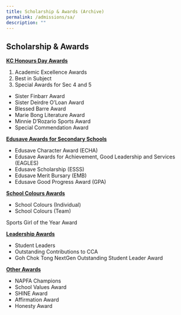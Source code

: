 ```yaml
---
title: Scholarship & Awards (Archive)
permalink: /admissions/sa/
description: ""
---
```




## Scholarship & Awards

**<u>KC Honours Day Awards</u>**

1.  Academic Excellence Awards
2.  Best in Subject
3.  Special Awards for Sec 4 and 5

*   Sister Finbarr Award
*   Sister Deirdre O’Loan Award
*   Blessed Barre Award
*   Marie Bong Literature Award
*   Minnie D’Rozario Sports Award
*   Special Commendation Award

**<u>Edusave Awards for Secondary Schools</u>**

*   Edusave Character Award (ECHA)
*   Edusave Awards for Achievement, Good Leadership and Services (EAGLES)
*   Edusave Scholarship (ESSS)
*   Edusave Merit Bursary (EMB)
*   Edusave Good Progress Award (GPA)

**<u>School Colours Awards</u>**

*   School Colours (Individual)
*   School Colours (Team)

Sports Girl of the Year Award

**<u>Leadership Awards</u>**

*   Student Leaders
*   Outstanding Contributions to CCA
*   Goh Chok Tong NextGen Outstanding Student Leader Award

**<u>Other Awards</u>**

*   NAPFA Champions
*   School Values Award
*   SHINE Award
*   Affirmation Award
*   Honesty Award